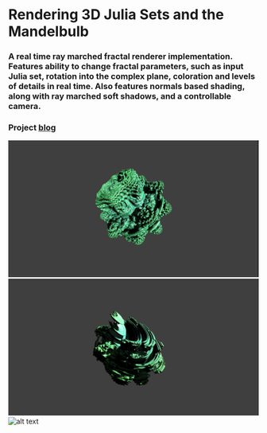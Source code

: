 # Rendering 3D Julia Sets and the Mandelbulb

### A real time ray marched fractal renderer implementation. Features ability to change fractal parameters, such as input Julia set, rotation into the complex plane, coloration and levels of details in real time. Also features normals based shading, along with ray marched soft shadows, and a controllable camera.

### Project [blog](https://cashonz.github.io/PortfolioWebsite/BlogFractal.html)

![alt text](https://github.com/cashonz/Julia-Sets-and-the-Mandelbulb/blob/main/Img/13_Mandelbulb_Higher_Resolution.PNG "Mandelbulb")
![alt text](https://github.com/cashonz/Julia-Sets-and-the-Mandelbulb/blob/main/Img/14_Combining_estimators.PNG "Intersection of mandelbulb and a Julia set")
![alt text](github.com/cashonz/Julia-Sets-and-the-Mandelbulb/blob/main/Img/15_Higher_Resolution_Julia.PNG "one Julia set")
